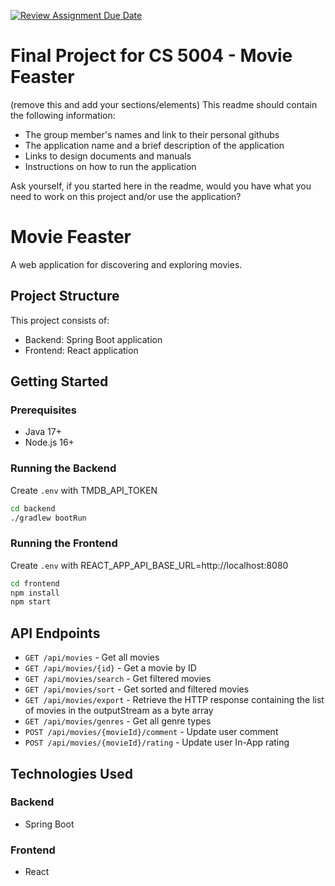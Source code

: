 [![Review Assignment Due Date](https://classroom.github.com/assets/deadline-readme-button-22041afd0340ce965d47ae6ef1cefeee28c7c493a6346c4f15d667ab976d596c.svg)](https://classroom.github.com/a/IE0ITl4j)
# Final Project for CS 5004 - Movie Feaster

(remove this and add your sections/elements)
This readme should contain the following information: 

* The group member's names and link to their personal githubs
* The application name and a brief description of the application
* Links to design documents and manuals
* Instructions on how to run the application

Ask yourself, if you started here in the readme, would you have what you need to work on this project and/or use the application?

# Movie Feaster

A web application for discovering and exploring movies.

## Project Structure

This project consists of:
- Backend: Spring Boot application
- Frontend: React application

## Getting Started

### Prerequisites
- Java 17+
- Node.js 16+

### Running the Backend
Create `.env` with TMDB_API_TOKEN

```bash
cd backend
./gradlew bootRun
```

### Running the Frontend
Create `.env` with REACT_APP_API_BASE_URL=http://localhost:8080

```bash
cd frontend
npm install
npm start
```

## API Endpoints

- `GET /api/movies` - Get all movies
- `GET /api/movies/{id}` - Get a movie by ID
- `GET /api/movies/search` - Get filtered movies
- `GET /api/movies/sort` - Get sorted and filtered movies
- `GET /api/movies/export` - Retrieve the HTTP response containing the list of movies in the outputStream as a byte array
- `GET /api/movies/genres` - Get all genre types
- `POST /api/movies/{movieId}/comment` - Update user comment
- `POST /api/movies/{movieId}/rating` - Update user In-App rating

## Technologies Used

### Backend
- Spring Boot

### Frontend
- React
